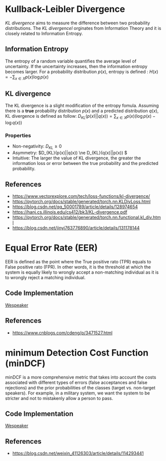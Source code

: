 # Kullback-Leibler Divergence

*KL divergence* aims to measure the difference between two probability distributions.
The *KL divergencel* orginates from Information Theory and it is closely related to Information Entropy. 

## Information Entropy 
The entropy of a random variable quantifies the average level of uncertainty.  If the uncertainty increases, then the information entropy becomes larger. For a probability distribution $p(x)$, entropy is defined : 
$H(x) = -\sum_{x \in X} p(x) \log p(x)$

## KL divergence 
The KL divergence is a slight modification of the entropy fomula. Assuming there is a **true** probability distribution $p(x)$ and a predicted distribution $q(x)$, KL divergence is defined as follow: 
$D_{KL}(p(x)||q(x)) = \sum_{x \in X}  p(x) (\log p(x) - \log q(x))$

### Properties

* Non-negativity: $D_{KL} \ge 0$ 
* Asymmetry: $D_{KL}(p(x)||q(x)) \ne D_{KL}(q(x)||p(x)) $
* Intuitive: The larger the value of KL divergence, the greater the information loss or error between the true probability and the predicted probability.  




## References 
* https://www.vectorexplore.com/tech/loss-functions/kl-divergence/ 
* https://pytorch.org/docs/stable/generated/torch.nn.KLDivLoss.html
* https://blog.csdn.net/qq_50001789/article/details/128974654
* https://hanj.cs.illinois.edu/cs412/bk3/KL-divergence.pdf
* https://pytorch.org/docs/stable/generated/torch.nn.functional.kl_div.html 
* https://blog.csdn.net/jinyi763776890/article/details/131178144


# Equal Error Rate (EER)

EER is defined as the point where the True positive rato (TPR) equals to False positive rato (FPR). 
In other words, it is the threshold at which the system is equally likely to wrongly accept a non-matching individual as it is to wrongly reject a matching individual. 


## Code Implementation 
[Wespeaker](https://github.com/wenet-e2e/wespeaker/blob/master/wespeaker/utils/score_metrics.py#L79)

## References
* https://www.cnblogs.com/cdeng/p/3471527.html 

# minimum Detection Cost Function (minDCF)
minDCF is a more comprehensive metric that takes into account the costs associated with different types of errors (false acceptances and false rejections) and the prior probabilities of the classes (target vs. non-target speakers).
For example, in a military system, we want the system to be stricter and not to mistakenly allow a person to pass.


## Code Implementation 
[Wespeaker](https://github.com/wenet-e2e/wespeaker/blob/master/wespeaker/utils/score_metrics.py#L96)

## References 
* https://blog.csdn.net/weixin_41126303/article/details/114293441 




